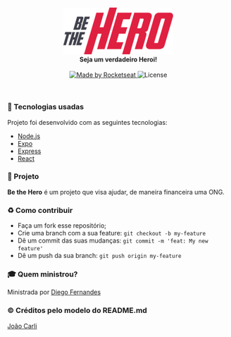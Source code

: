 <h4 align="center">
<img src="./logo@3x.png" width="250px" /><br>
 <b>Seja um verdadeiro Heroi!</b>
</h4>
<p align="center">
  <a href="https://rocketseat.com.br">
    <img alt="Made by Rocketseat" src="https://img.shields.io/badge/made%20by-Rocketseat-red">
  </a>
  <img alt="License" src="https://img.shields.io/badge/license-MIT-red">
</p>

<br>

### :rocket: Tecnologias usadas
Projeto foi desenvolvido com as seguintes tecnologias:
- [Node.js](https://nodejs.org/en/)
- [Expo](https://expo.io/)
- [Express](https://expressjs.com/pt-br/)
- [React](https://pt-br.reactjs.org/)


### :muscle: Projeto

<b>Be the Hero</b> é um projeto que visa ajudar, de maneira financeira uma ONG. 

### :recycle: Como contribuir

- Faça um fork esse repositório;
- Crie uma branch com a sua feature: `git checkout -b my-feature`
- Dê um commit das suas mudanças: `git commit -m 'feat: My new feature'`
- Dê um push da sua branch: `git push origin my-feature`

### :mortar_board: Quem ministrou?

Ministrada por [Diego Fernandes](https://github.com/diego3g)

### &copy; Créditos pelo modelo do README.md

[João Carli](https://github.com/fl4m3x)
